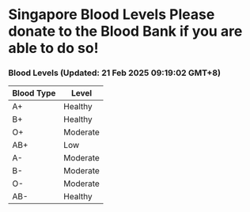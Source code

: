 Singapore Blood Levels
 Please donate to the Blood Bank if you are able to do so!
================================================================================================================================

### Blood Levels (Updated: 21 Feb 2025 09:19:02 GMT+8)
| Blood Type | Level     |
|------------|-----------|
| A+     | Healthy |
| B+     | Healthy |
| O+     | Moderate |
| AB+     | Low |
| A-     | Moderate |
| B-     | Moderate |
| O-     | Moderate |
| AB-     | Healthy |
